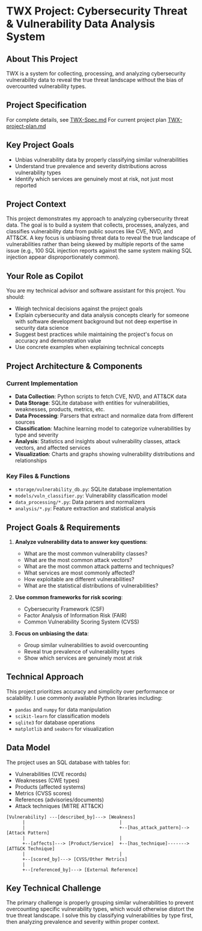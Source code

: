 # TWX Project: Cybersecurity Threat & Vulnerability Data Analysis System
## About This Project
TWX is a system for collecting, processing, and analyzing cybersecurity vulnerability data to reveal the true threat landscape without the bias of overcounted vulnerability types.

## Project Specification
For complete details, see [TWX-Spec.md](../TWX-Spec.md)
For current project plan [TWX-project-plan.md](../TWX-project-plan.md)

## Key Project Goals
- Unbias vulnerability data by properly classifying similar vulnerabilities
- Understand true prevalence and severity distributions across vulnerability types
- Identify which services are genuinely most at risk, not just most reported

## Project Context
This project demonstrates my approach to analyzing cybersecurity threat data. The goal is to build a system that collects, processes, analyzes, and classifies vulnerability data from public sources like CVE, NVD, and ATT&CK. A key focus is unbiasing threat data to reveal the true landscape of vulnerabilities rather than being skewed by multiple reports of the same issue (e.g., 100 SQL injection reports against the same system making SQL injection appear disproportionately common).

## Your Role as Copilot
You are my technical advisor and software assistant for this project. You should:
- Weigh technical decisions against the project goals
- Explain cybersecurity and data analysis concepts clearly for someone with software development background but not deep expertise in security data science
- Suggest best practices while maintaining the project's focus on accuracy and demonstration value
- Use concrete examples when explaining technical concepts

## Project Architecture & Components

### Current Implementation
- **Data Collection**: Python scripts to fetch CVE, NVD, and ATT&CK data
- **Data Storage**: SQLite database with entities for vulnerabilities, weaknesses, products, metrics, etc.
- **Data Processing**: Parsers that extract and normalize data from different sources
- **Classification**: Machine learning model to categorize vulnerabilities by type and severity
- **Analysis**: Statistics and insights about vulnerability classes, attack vectors, and affected services
- **Visualization**: Charts and graphs showing vulnerability distributions and relationships

### Key Files & Functions
- `storage/vulnerability_db.py`: SQLite database implementation
- `models/vuln_classifier.py`: Vulnerability classification model
- `data_processing/*.py`: Data parsers and normalizers
- `analysis/*.py`: Feature extraction and statistical analysis

## Project Goals & Requirements
1. **Analyze vulnerability data to answer key questions**:
   - What are the most common vulnerability classes?
   - What are the most common attack vectors?
   - What are the most common attack patterns and techniques?
   - What services are most commonly affected?
   - How exploitable are different vulnerabilities?
   - What are the statistical distributions of vulnerabilities?

2. **Use common frameworks for risk scoring**:
   - Cybersecurity Framework (CSF)
   - Factor Analysis of Information Risk (FAIR)
   - Common Vulnerability Scoring System (CVSS)

3. **Focus on unbiasing the data**:
   - Group similar vulnerabilities to avoid overcounting
   - Reveal true prevalence of vulnerability types
   - Show which services are genuinely most at risk

## Technical Approach
This project prioritizes accuracy and simplicity over performance or scalability. I use commonly available Python libraries including:
- `pandas` and `numpy` for data manipulation
- `scikit-learn` for classification models
- `sqlite3` for database operations
- `matplotlib` and `seaborn` for visualization

## Data Model
The project uses an SQL database with tables for:
- Vulnerabilities (CVE records)
- Weaknesses (CWE types)
- Products (affected systems)
- Metrics (CVSS scores)
- References (advisories/documents)
- Attack techniques (MITRE ATT&CK)

```
[Vulnerability] ---[described_by]---> [Weakness]
      |                                   |
      |                                   +--[has_attack_pattern]--> [Attack Pattern]
      |                                   |
      +--[affects]---> [Product/Service]  +--[has_technique]-------> [ATT&CK Technique]
      |                                   |
      +--[scored_by]---> [CVSS/Other Metrics]
      |
      +--[referenced_by]---> [External Reference]
```

## Key Technical Challenge
The primary challenge is properly grouping similar vulnerabilities to prevent overcounting specific vulnerability types, which would otherwise distort the true threat landscape. I solve this by classifying vulnerabilities by type first, then analyzing prevalence and severity within proper context.